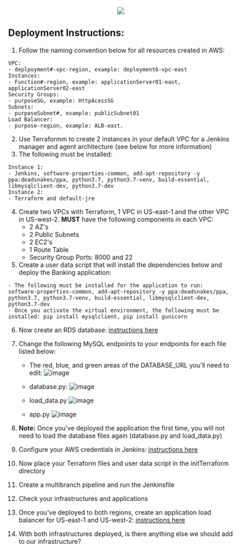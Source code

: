 <p align="center">
<img src="https://github.com/kura-labs-org/kuralabs_deployment_1/blob/main/Kuralogo.png">
</p>

## Deployment Instructions:
1. Follow the naming convention below for all resources created in AWS:
```
VPC:
- deplpoyment#-vpc-region, example: deployment6-vpc-east
Instances:
- Function#-region, example: applicationServer01-east, applicationServer02-east
Security Groups:
- purposeSG, example: HttpAcessSG
Subnets:
- purposeSubnet#, example: publicSubnet01
Load Balancer:
- purpose-region, example: ALB-east.
```
2.  Use Terraformm to create 2 instances in your default VPC for a Jenkins manager and agent architecture (see below for more information)
3. The following must be installed:
```
Instance 1:
- Jenkins, software-properties-common, add-apt-repository -y ppa:deadsnakes/ppa, python3.7, python3.7-venv, build-essential, libmysqlclient-dev, python3.7-dev
Instance 2:
- Terraform and default-jre
```
4. Create two VPCs with Terraform, 1 VPC in US-east-1 and the other VPC in US-west-2. **MUST** have the following components in each VPC:
    - 2 AZ's
    - 2 Public Subnets
    - 2 EC2's
    - 1 Route Table
    - Security Group Ports: 8000 and 22     
5. Create a user data script that will install the dependencies below and deploy the Banking application:
```
- The following must be installed for the application to run: software-properties-common, add-apt-repository -y ppa:deadsnakes/ppa, python3.7, python3.7-venv, build-essential, libmysqlclient-dev, python3.7-dev
- Once you activate the virtual environment, the following must be installed: pip install mysqlclient, pip install gunicorn
```
6. Now create an RDS database: [instructions here](https://scribehow.com/shared/How_to_Create_an_AWS_RDS_Database__zqPZ-jdRTHqiOGdhjMI8Zw)
7. Change the following MySQL endpoints to your endpoints for each file listed below:
   - The red, blue, and green areas of the DATABASE_URL you'll need to edit:
       ![image](https://github.com/kura-labs-org/c4_deployment-6/blob/main/format.png)
   - database.py:
     ![image](https://github.com/kura-labs-org/c4_deployment-6/blob/main/database.png)
     
   - load_data.py
     ![image](https://github.com/kura-labs-org/c4_deployment-6/blob/main/load.png)
     
   - app.py
     ![image](https://github.com/kura-labs-org/c4_deployment-6/blob/main/app.png)
     
8. **Note:** Once you've deployed the application the first time, you will not need to load the database files again (database.py and load_data.py)
9. Configure your AWS credentials in Jenkins: [instructions here](https://scribehow.com/shared/How_to_Securely_Configure_AWS_Access_Keys_in_Jenkins__MNeQvA0RSOWj4Ig3pdzIPw)
10. Now place your Terraform files and user data script in the initTerraform directory
11. Create a multibranch pipeline and run the Jenkinsfile 
12. Check your infrastructures and applications
15. Once you've deployed to both regions, create an application load balancer for US-east-1 and US-west-2: [instructions here](https://scribehow.com/shared/Creating_Load_Balancer_with_Target_Groups_for_EC2_Instances__WjPUNqE4SLCpkcYRouPjjA)
16. With both infrastructures deployed, is there anything else we should add to our infrastructure?  

